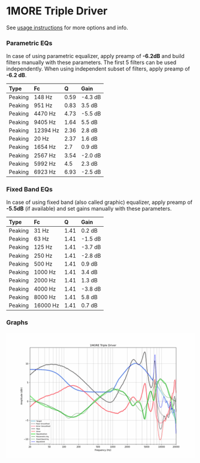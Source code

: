 # 1MORE Triple Driver
See [usage instructions](https://github.com/jaakkopasanen/AutoEq#usage) for more options and info.

### Parametric EQs
In case of using parametric equalizer, apply preamp of **-6.2dB** and build filters manually
with these parameters. The first 5 filters can be used independently.
When using independent subset of filters, apply preamp of **-6.2 dB**.

| Type    | Fc       |    Q | Gain    |
|:--------|:---------|:-----|:--------|
| Peaking | 148 Hz   | 0.59 | -4.3 dB |
| Peaking | 951 Hz   | 0.83 | 3.5 dB  |
| Peaking | 4470 Hz  | 4.73 | -5.5 dB |
| Peaking | 9405 Hz  | 1.64 | 5.5 dB  |
| Peaking | 12394 Hz | 2.36 | 2.8 dB  |
| Peaking | 20 Hz    | 2.37 | 1.6 dB  |
| Peaking | 1654 Hz  | 2.7  | 0.9 dB  |
| Peaking | 2567 Hz  | 3.54 | -2.0 dB |
| Peaking | 5992 Hz  | 4.5  | 2.3 dB  |
| Peaking | 6923 Hz  | 6.93 | -2.5 dB |

### Fixed Band EQs
In case of using fixed band (also called graphic) equalizer, apply preamp of **-5.5dB**
(if available) and set gains manually with these parameters.

| Type    | Fc       |    Q | Gain    |
|:--------|:---------|:-----|:--------|
| Peaking | 31 Hz    | 1.41 | 0.2 dB  |
| Peaking | 63 Hz    | 1.41 | -1.5 dB |
| Peaking | 125 Hz   | 1.41 | -3.7 dB |
| Peaking | 250 Hz   | 1.41 | -2.8 dB |
| Peaking | 500 Hz   | 1.41 | 0.9 dB  |
| Peaking | 1000 Hz  | 1.41 | 3.4 dB  |
| Peaking | 2000 Hz  | 1.41 | 1.3 dB  |
| Peaking | 4000 Hz  | 1.41 | -3.8 dB |
| Peaking | 8000 Hz  | 1.41 | 5.8 dB  |
| Peaking | 16000 Hz | 1.41 | 0.7 dB  |

### Graphs
![](./1MORE%20Triple%20Driver.png)